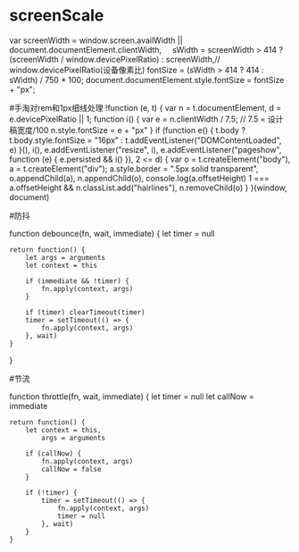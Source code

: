 # screenScale
var  screenWidth = window.screen.availWidth || document.documentElement.clientWidth,
     sWidth = screenWidth > 414 ? (screenWidth / window.devicePixelRatio) : screenWidth,// window.devicePixelRatio(设备像素比)
     fontSize = (sWidth > 414 ? 414 : sWidth) / 750 * 100;
     document.documentElement.style.fontSize = fontSize + "px";
     
     
#手淘对rem和1px细线处理
!function (e, t) {
    var n = t.documentElement,
        d = e.devicePixelRatio || 1;
    function i() {
        var e = n.clientWidth / 7.5; // 7.5 = 设计稿宽度/100
        n.style.fontSize = e + "px"
    }
    if (function e() {
        t.body ? t.body.style.fontSize = "16px" : t.addEventListener("DOMContentLoaded", e)
    }(),
        i(),
        e.addEventListener("resize", i),
        e.addEventListener("pageshow",
            function (e) {
                e.persisted && i()
            }),
        2 <= d) {
        var o = t.createElement("body"),
            a = t.createElement("div"); 
            a.style.border = ".5px solid transparent",
                o.appendChild(a),
                n.appendChild(o),
                console.log(a.offsetHeight)
                1 === a.offsetHeight && n.classList.add("hairlines"),
                n.removeChild(o)
    }
}(window, document)

#防抖

function debounce(fn, wait, immediate) {
    let timer = null

    return function() {
        let args = arguments
        let context = this

        if (immediate && !timer) {
            fn.apply(context, args)
        }

        if (timer) clearTimeout(timer)
        timer = setTimeout(() => {
            fn.apply(context, args)
        }, wait)
    }
}

#节流

function throttle(fn, wait, immediate) {
    let timer = null
    let callNow = immediate
    
    return function() {
        let context = this,
            args = arguments

        if (callNow) {
            fn.apply(context, args)
            callNow = false
        }

        if (!timer) {
            timer = setTimeout(() => {
                fn.apply(context, args)
                timer = null
            }, wait)
        }
    }
